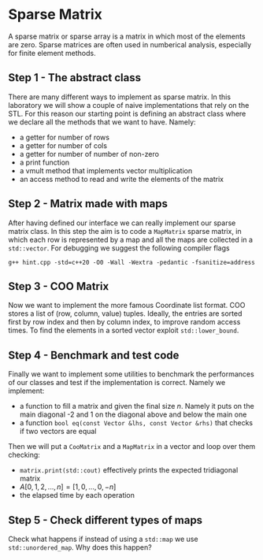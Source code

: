 # Sparse Matrix
A sparse matrix or sparse array is a matrix in which most of the elements are zero. Sparse matrices are often used in numberical analysis, especially for finite element methods.

## Step 1 - The abstract class
There are many different ways to implement as sparse matrix. In this laboratory we will show a couple of naive implementations that rely on the STL. For this reason our starting point is defining an abstract class where we declare all the methods that we want to have. Namely:

* a getter for number of rows
* a getter for number of cols
* a getter for number of number of non-zero
* a print function
* a vmult method that implements vector multiplication
* an access method to read and write the elements of the matrix


## Step 2 - Matrix made with maps
After having defined our interface we can really implement our sparse matrix class. In this step the aim is to code a `MapMatrix` sparse matrix, in which each row is represented by a map and all the maps are collected in a `std::vector`. For debugging we suggest the following compiler flags
```
g++ hint.cpp -std=c++20 -O0 -Wall -Wextra -pedantic -fsanitize=address
```

## Step 3 - COO Matrix
Now we want to implement the more famous Coordinate list format. COO stores a list of (row, column, value) tuples. Ideally, the entries are sorted first by row index and then by column index, to improve random access times. To find the elements in a sorted vector exploit `std::lower_bound`.

## Step 4 - Benchmark and test code
Finally we want to implement some utilities to benchmark the performances of our classes and test if the implementation is correct. Namely we implement:

* a function to fill a matrix and given the final size $n$. Namely it puts on the main diagonal -2 and 1 on the diagonal above and below the main one
* a function `bool eq(const Vector &lhs, const Vector &rhs)` that checks if two vectors are equal

Then we will put a `CooMatrix` and a `MapMatrix` in a vector and loop over them checking:
* `matrix.print(std::cout)` effectively prints the expected tridiagonal matrix
* $A [0, 1, 2, ..., n] = [1, 0, ..., 0, -n]$
* the elapsed time by each operation

## Step 5 - Check different types of maps
Check what happens if instead of using a `std::map` we use `std::unordered_map`. Why does this happen?
